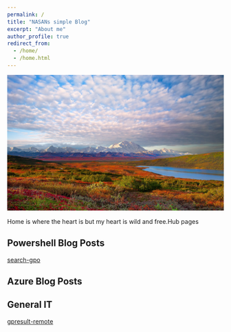 ```yaml
---
permalink: /
title: "NASANs simple Blog"
excerpt: "About me"
author_profile: true
redirect_from: 
  - /home/
  - /home.html
---
```

![Editing a markdown file for a talk](/images/denali.jpg )

Home is where the heart is but my heart is wild and free.Hub pages

## Powershell Blog Posts
[search-gpo](/posts/2021/05/search-gpo/)
## Azure Blog Posts

## General IT 
[gpresult-remote](/posts/2021/05/gpresult-remote/)